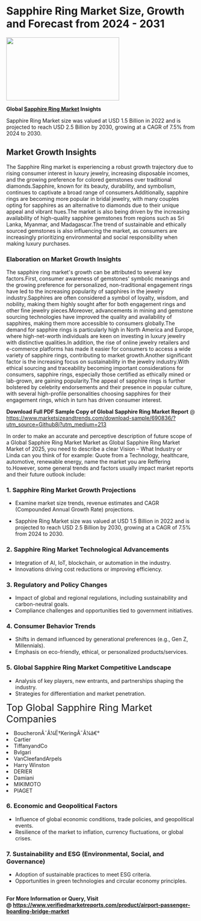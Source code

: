 <H1>Sapphire Ring Market Size, Growth and Forecast from 2024 - 2031</H1><img class="aligncenter size-medium wp-image-584254" src="https://thirdeyenews.in/wp-content/uploads/2024/09/Global-Market-Research-300x168.jpeg" alt="" width="300" height="168" /><p><strong>Global&nbsp;<a href="https://www.marketsizeandtrends.com/download-sample/690836/?utm_source=Github8j?utm_medium=213">Sapphire Ring Market</a> Insights</strong></p><p>Sapphire Ring Market size was valued at USD 1.5 Billion in 2022 and is projected to reach USD 2.5 Billion by 2030, growing at a CAGR of 7.5% from 2024 to 2030.</p><p><h2>Market Growth Insights</h2> The Sapphire Ring market is experiencing a robust growth trajectory due to rising consumer interest in luxury jewelry, increasing disposable incomes, and the growing preference for colored gemstones over traditional diamonds.Sapphire, known for its beauty, durability, and symbolism, continues to captivate a broad range of consumers.Additionally, sapphire rings are becoming more popular in bridal jewelry, with many couples opting for sapphires as an alternative to diamonds due to their unique appeal and vibrant hues.The market is also being driven by the increasing availability of high-quality sapphire gemstones from regions such as Sri Lanka, Myanmar, and Madagascar.The trend of sustainable and ethically sourced gemstones is also influencing the market, as consumers are increasingly prioritizing environmental and social responsibility when making luxury purchases. <h3>Elaboration on Market Growth Insights</h3> The sapphire ring market's growth can be attributed to several key factors.First, consumer awareness of gemstones' symbolic meanings and the growing preference for personalized, non-traditional engagement rings have led to the increasing popularity of sapphires in the jewelry industry.Sapphires are often considered a symbol of loyalty, wisdom, and nobility, making them highly sought after for both engagement rings and other fine jewelry pieces.Moreover, advancements in mining and gemstone sourcing technologies have improved the quality and availability of sapphires, making them more accessible to consumers globally.The demand for sapphire rings is particularly high in North America and Europe, where high-net-worth individuals are keen on investing in luxury jewelry with distinctive qualities.In addition, the rise of online jewelry retailers and e-commerce platforms has made it easier for consumers to access a wide variety of sapphire rings, contributing to market growth.Another significant factor is the increasing focus on sustainability in the jewelry industry.With ethical sourcing and traceability becoming important considerations for consumers, sapphire rings, especially those certified as ethically mined or lab-grown, are gaining popularity.The appeal of sapphire rings is further bolstered by celebrity endorsements and their presence in popular culture, with several high-profile personalities choosing sapphires for their engagement rings, which in turn has driven consumer interest.</p><p><span class=""><strong>Download Full PDF Sample Copy of Global Sapphire Ring Market Report</strong> @ <a href="https://www.marketsizeandtrends.com/download-sample/690836/?utm_source=Github8j?utm_medium=213" target="_blank">https://www.marketsizeandtrends.com/download-sample/690836/?utm_source=Github8j?utm_medium=213</a></span></p><p>In order to make an accurate and perceptive description of future scope of a Global&nbsp;Sapphire Ring Market Market as Global&nbsp;Sapphire Ring Market Market of 2025, you need to describe a clear Vision &ndash; What Industry or Linda can you think of for example: Quote from a Technology, healthcare, automotive, renewable energy, name the market you are Reffering to.However, some general trends and factors usually impact market reports and their future outlook include:</p><h3>1.&nbsp;<strong>Sapphire Ring Market Growth Projections</strong></h3><ul><li>Examine market size trends, revenue estimates and CAGR (Compounded Annual Growth Rate) projections.</li><li><p>Sapphire Ring Market size was valued at USD 1.5 Billion in 2022 and is projected to reach USD 2.5 Billion by 2030, growing at a CAGR of 7.5% from 2024 to 2030.</p></li></ul><h3>2.&nbsp;<strong>Sapphire Ring Market Technological Advancements</strong></h3><ul><li>Integration of AI, IoT, blockchain, or automation in the industry.</li><li>Innovations driving cost reductions or improving efficiency.</li></ul><h3>3.&nbsp;<strong>Regulatory and Policy Changes</strong></h3><ul><li>Impact of global and regional regulations, including sustainability and carbon-neutral goals.</li><li>Compliance challenges and opportunities tied to government initiatives.</li></ul><h3>4.&nbsp;<strong>Consumer Behavior Trends</strong></h3><ul><li>Shifts in demand influenced by generational preferences (e.g., Gen Z, Millennials).</li><li>Emphasis on eco-friendly, ethical, or personalized products/services.</li></ul><h3>5.&nbsp;<strong>Global Sapphire Ring Market Competitive Landscape</strong></h3><ul><li>Analysis of key players, new entrants, and partnerships shaping the industry.</li><li>Strategies for differentiation and market penetration.</li></ul><p data-pm-slice="1 1 []"><span style="color: inherit; font-family: inherit; font-size: 25px;">Top Global Sapphire Ring Market Companies</span></p><div class="" data-test-id=""><p><li>BoucheronÃ¯Â¼Ë†KeringÃ¯Â¼â€°</li><li> Cartier</li><li> TiffanyandCo</li><li> Bvlgari</li><li> VanCleefandArpels</li><li> Harry Winston</li><li> DERIER</li><li> Damiani</li><li> MIKIMOTO</li><li> PIAGET</li></p></div><h3>6.&nbsp;<strong>Economic and Geopolitical Factors</strong></h3><ul><li>Influence of global economic conditions, trade policies, and geopolitical events.</li><li>Resilience of the market to inflation, currency fluctuations, or global crises.</li></ul><h3>7.&nbsp;<strong>Sustainability and ESG (Environmental, Social, and Governance)</strong></h3><ul><li>Adoption of sustainable practices to meet ESG criteria.</li><li>Opportunities in green technologies and circular economy principles.</li></ul><h2><strong style="font-size: 14px;">For More Information or Query, Visit @&nbsp;</strong><a style="background-color: #ffffff; font-size: 14px;" href="https://www.marketsizeandtrends.com/report/sapphire-ring-market/" target="_blank">https://www.verifiedmarketreports.com/product/airport-passenger-boarding-bridge-market</a></h2>